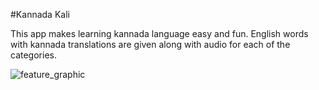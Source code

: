 #Kannada Kali

This app makes learning kannada language easy and fun. 
English words with kannada translations are given along with audio for each of the categories.

![feature_graphic](https://github.com/SandhyaNBhat/KannadaKali/assets/97033286/825edb28-35ba-4646-9ae6-be96aad8f8f7)

